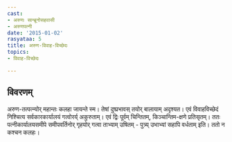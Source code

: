 ```yaml
---
cast:
- अरुणः सान्ब्रूनोसहवासी
- अरुणपत्नी
date: '2015-01-02'
rasyataa: 5
title: अरुण-विवाह-विच्छेदः
topics:
- विवाह-विच्छेदः

---
```


## विवरणम्
अरुण-तत्पत्न्योर् महान्तः कलहा जायन्ते स्म। तेषां दुष्प्रभावस् तयोर् बालायाम् अदृश्यत। एवं विवाहविच्छेदं निश्चित्य सर्वकारकार्यालयं गत्वोरर्य् अकुरुताम्। एवं द्विः पूर्वम् चिन्तितम्, किञ्चान्तिम-क्षणे प्रतिसृतम्। ततः पत्नीकार्यालयसमीपे समीपवर्तिनोर् गृहयोर् गत्वा ताभ्याम् उषितम् - पुत्र्य् उभाभ्यां सहापि वर्धताम् इति। ततो न कश्चन कलहः।



